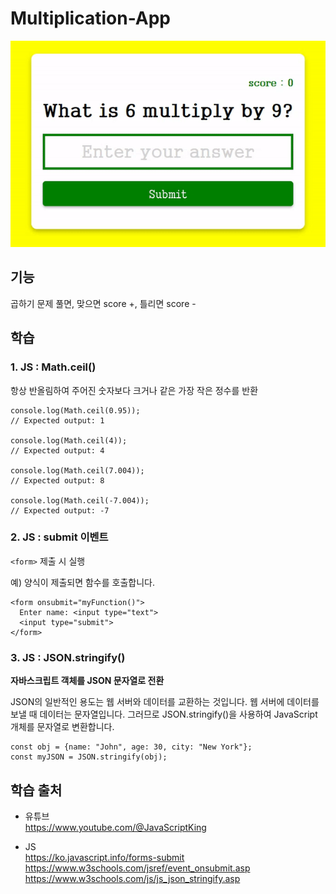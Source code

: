 # Multiplication-App
<img src="./image.gif">

## 기능
곱하기 문제 풀면, 맞으면 score +, 틀리면 score - 

## 학습 
### 1. JS : Math.ceil() 
항상 반올림하여 주어진 숫자보다 크거나 같은 가장 작은 정수를 반환   
```
console.log(Math.ceil(0.95));
// Expected output: 1

console.log(Math.ceil(4));
// Expected output: 4

console.log(Math.ceil(7.004));
// Expected output: 8

console.log(Math.ceil(-7.004));
// Expected output: -7

```

### 2. JS : submit 이벤트  
`<form>` 제출 시 실행    

예) 양식이 제출되면 함수를 호출합니다.   
```
<form onsubmit="myFunction()">
  Enter name: <input type="text">
  <input type="submit">
</form>
```

### 3. JS : JSON.stringify()  
**자바스크립트 객체를 JSON 문자열로 전환**    

JSON의 일반적인 용도는 웹 서버와 데이터를 교환하는 것입니다. 웹 서버에 데이터를 보낼 때 데이터는 문자열입니다. 그러므로 JSON.stringify()을 사용하여 JavaScript 개체를 문자열로 변환합니다.

```
const obj = {name: "John", age: 30, city: "New York"};
const myJSON = JSON.stringify(obj);
```



## 학습 출처
- 유튜브     
https://www.youtube.com/@JavaScriptKing   

- JS     
https://ko.javascript.info/forms-submit     
https://www.w3schools.com/jsref/event_onsubmit.asp     
https://www.w3schools.com/js/js_json_stringify.asp      

